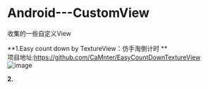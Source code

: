 # Android---CustomView
收集的一些自定义View


**1.Easy count down by TextureView：仿手淘倒计时 **     
项目地址:https://github.com/CaMnter/EasyCountDownTextureView      
![image](https://raw.githubusercontent.com/CaMnter/EasyCountDownTextureView/master/screenshot/textureview_1.gif)    


**2.**
